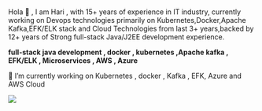 ### 
Hola 👋 , I am Hari , with 15+ years of experience in IT industry, currently working on Devops technologies primarily on Kubernetes,Docker,Apache Kafka,EFK/ELK stack and Cloud Technologies from last 3+ years,backed by 12+ years of Strong full-stack Java/J2EE development experience.

**full-stack java development , docker , kubernetes ,Apache kafka , EFK/ELK , Microservices , AWS , Azure**

🔭 I’m currently working on Kubernetes , docker , Kafka , EFK, Azure and AWS Cloud

![](https://komarev.com/ghpvc/?username=hari819&color=blueviolet)
